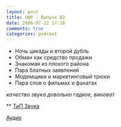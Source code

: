 ```yaml
---
layout: post
title: UWP - Выпуск 83
date: 2006-07-22 17:10
comments: true
categories: podcast
---
```


- Ночь цикады и второй дубль
- Обман как средство продажи
- Знакомая из плохого района
- Пара блатных заявлений
- Модемщики и маркетинговый трюки
- Пара слов о фильмах и фанатах

_качество звука довольно гадкое, виноват_

** [ТиП Звука](http://tipz.umputun.com)

[Аудио](https://podcast.umputun.com/media/ump_podcast83.mp3)
<audio src="https://podcast.umputun.com/media/ump_podcast83.mp3" preload="none">

